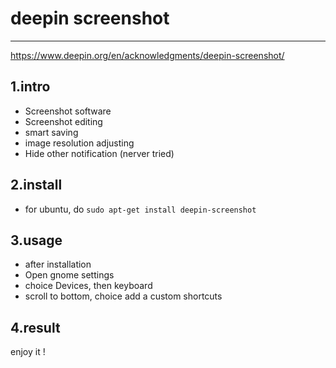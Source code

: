 
# deepin screenshot
---------------------------
https://www.deepin.org/en/acknowledgments/deepin-screenshot/

## 1.intro
+ Screenshot software
+ Screenshot editing
+ smart saving
+ image resolution adjusting 
+ Hide other notification (nerver tried)

## 2.install
- for ubuntu, do `sudo apt-get install deepin-screenshot`

## 3.usage 
- after installation
- Open gnome settings
- choice Devices, then keyboard
- scroll to bottom, choice add a custom shortcuts

## 4.result 
 enjoy it !